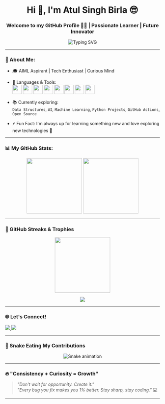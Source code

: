 <h1 align="center">Hi 👋, I'm Atul Singh Birla 😎</h1>
<h3 align="center">Welcome to my GitHub Profile 👨‍💻 | Passionate Learner | Future Innovator</h3>

<p align="center">
  <img src="https://readme-typing-svg.herokuapp.com?font=Fira+Code&size=24&duration=3000&pause=1000&color=00F700&center=true&vCenter=true&width=440&lines=Self-taught+Programmer;Love+to+Build+and+Break+Things;Always+Learning+New+Techs;Let's+Connect+%F0%9F%92%AC" alt="Typing SVG" />
</p>

---

### 🧠 About Me:

- 🎓 AIML Aspirant | Tech Enthusiast | Curious Mind  
- 🧰 Languages & Tools:  
  <img src="https://cdn.jsdelivr.net/gh/devicons/devicon/icons/python/python-original.svg" height="30" />
  <img src="https://cdn.jsdelivr.net/gh/devicons/devicon/icons/c/c-original.svg" height="30" />
  <img src="https://cdn.jsdelivr.net/gh/devicons/devicon/icons/cplusplus/cplusplus-original.svg" height="30" />
  <img src="https://cdn.jsdelivr.net/gh/devicons/devicon/icons/java/java-original.svg" height="30" />
  <img src="https://cdn.jsdelivr.net/gh/devicons/devicon/icons/html5/html5-original.svg" height="30" />
  <img src="https://cdn.jsdelivr.net/gh/devicons/devicon/icons/css3/css3-original.svg" height="30" />
  <img src="https://cdn.jsdelivr.net/gh/devicons/devicon/icons/git/git-original.svg" height="30" />
  <img src="https://skillicons.dev/icons?i=github" height="30" />
  
- 📚 Currently exploring:  
  `Data Structures`, `AI`, `Machine Learning`, `Python Projects`, `GitHub Actions`, `Open Source`

- ⚡ Fun Fact: I'm always up for learning something new and love exploring new technologies 🚀

---

### 📊 My GitHub Stats:
<div align="center">
  <img src="https://github-readme-stats.vercel.app/api?username=Atulsinghbirla&show_icons=true&theme=radical&border_radius=10" height="180"/>
  <img src="https://github-readme-stats.vercel.app/api/top-langs?username=Atulsinghbirla&layout=compact&theme=dracula&langs_count=6&hide_border=true" height="180"/>
</div>

---

### 🎯 GitHub Streaks & Trophies

<p align="center">
  <img src="https://github-readme-streak-stats.herokuapp.com/?user=Atulsinghbirla&theme=tokyonight&hide_border=true" height="180"/>
</p>

<p align="center">
  <img src="https://github-profile-trophy.vercel.app/?username=Atulsinghbirla&theme=onestar&no-frame=true&margin-w=10&row=1" />
</p>

---

### 🌐 Let's Connect!

<div align="left">
  <a href="mailto:asinghbirla@gmail.com" target="_blank">
    <img src="https://img.shields.io/badge/Gmail-D14836?style=for-the-badge&logo=gmail&logoColor=white" />
  </a>
  <a href="https://www.linkedin.com/in/atul-singh-birla-bb330326b/" target="_blank">
    <img src="https://img.shields.io/badge/LinkedIn-0A66C2?style=for-the-badge&logo=linkedin&logoColor=white" />
  </a>
</div>

---

### 🐍 Snake Eating My Contributions

<p align="center">
<img src="https://raw.githubusercontent.com/Atulsinghbirla/Atulsinghbirla/output/snake.svg" alt="Snake animation" />
</p>

---

### 🔥 "Consistency + Curiosity = Growth"

> _"Don't wait for opportunity. Create it."_  
> _"Every bug you fix makes you 1% better. Stay sharp, stay coding."_ 💻

---

